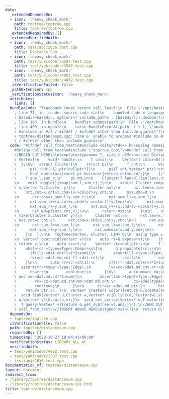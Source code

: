 ```yaml
---
data:
  _extendedDependsOn:
  - icon: ':heavy_check_mark:'
    path: toptree/toptree.cpp
    title: toptree/toptree.cpp
  _extendedRequiredBy: []
  _extendedVerifiedWith:
  - icon: ':heavy_check_mark:'
    path: test/aoj/2636.test.cpp
    title: Distance Sum
  - icon: ':heavy_check_mark:'
    path: test/yukicoder/2587.test.cpp
    title: test/yukicoder/2587.test.cpp
  - icon: ':heavy_check_mark:'
    path: test/yukicoder/4862.test.cpp
    title: test/yukicoder/4862.test.cpp
  _isVerificationFailed: false
  _pathExtension: cpp
  _verificationStatusIcon: ':heavy_check_mark:'
  attributes:
    links: []
  bundledCode: "Traceback (most recent call last):\n  File \"/opt/hostedtoolcache/Python/3.9.1/x64/lib/python3.9/site-packages/onlinejudge_verify/documentation/build.py\"\
    , line 71, in _render_source_code_stat\n    bundled_code = language.bundle(stat.path,\
    \ basedir=basedir, options={'include_paths': [basedir]}).decode()\n  File \"/opt/hostedtoolcache/Python/3.9.1/x64/lib/python3.9/site-packages/onlinejudge_verify/languages/cplusplus.py\"\
    , line 193, in bundle\n    bundler.update(path)\n  File \"/opt/hostedtoolcache/Python/3.9.1/x64/lib/python3.9/site-packages/onlinejudge_verify/languages/cplusplus_bundle.py\"\
    , line 400, in update\n    raise BundleErrorAt(path, i + 1, \"unable to process\
    \ #include in #if / #ifdef / #ifndef other than include guards\")\nonlinejudge_verify.languages.cplusplus_bundle.BundleErrorAt:\
    \ toptree/distancesum.cpp: line 6: unable to process #include in #if / #ifdef\
    \ / #ifndef other than include guards\n"
  code: "#ifndef call_from_test\n#include <bits/stdc++.h>\nusing namespace std;\n\n\
    #define call_from_test\n#include \"toptree.cpp\"\n#undef call_from_test\n\n#endif\n\
    //BEGIN CUT HERE\n\ntemplate<typename T, size_t LIM>\nstruct DistanceSum{\n  struct\
    \ Vertex{\n    void* handle;\n    T color;\n    Vertex(T color=0):handle(nullptr),color(color){}\n\
    \  };\n\n  struct Cluster{\n    struct pi{\n      T cnt;\n      Vertex* ptr;\n\
    \      pi():cnt(-1),ptr(nullptr){}\n      pi(T cnt,Vertex* ptr):cnt(cnt),ptr(ptr){}\n\
    \      bool operator<(const pi &o)const{return cnt<o.cnt;}\n    };\n\n    T len,cnt,chd,ans;\n\
    \    T sum_l,sum_r;\n    pi md;\n\n    Cluster(T len=0):len(len),cnt(0),chd(0),ans(0),sum_l(0),sum_r(0){}\n\
    \n    void toggle(){swap(sum_l,sum_r);}\n\n    static Cluster compress(Cluster\
    \ x,Vertex *v,Cluster y){\n      Cluster nxt;\n      nxt.len=x.len+y.len;\n  \
    \    nxt.cnt=x.cnt+x.chd+(v->color)+y.cnt;\n      nxt.chd=0;\n      assert(y.chd==0);\n\
    \n      nxt.ans=x.sum_l+y.sum_r;\n\n      nxt.sum_l+=x.sum_l;\n      nxt.sum_l+=y.sum_l;\n\
    \      nxt.sum_l+=(x.cnt+x.chd+(v->color))*y.len;\n\n      nxt.sum_r+=x.sum_r;\n\
    \      nxt.sum_r+=y.sum_r;\n      nxt.sum_r+=(x.chd+(v->color)+y.cnt)*x.len;\n\
    \n      nxt.md=pi(nxt.cnt,v);\n\n      return nxt;\n    }\n\n    static Cluster\
    \ rake(Cluster x,Cluster y){\n      Cluster nxt;\n      nxt.len=x.len;\n     \
    \ nxt.cnt=x.cnt;\n      nxt.chd=x.chd+y.cnt+y.chd;\n\n      nxt.ans=x.sum_l+y.sum_l;\n\
    \n      nxt.sum_l+=x.sum_l;\n      nxt.sum_l+=y.sum_l;\n\n      nxt.sum_r+=x.sum_r;\n\
    \      nxt.sum_r+=y.sum_l;\n\n      nxt.md=max(x.md,y.md);\n\n      return nxt;\n\
    \    }\n  };\n\n  TopTree<Vertex, Cluster, LIM> G;\n  using Type = typename decltype(G)::Type;\n\
    \n  Vertex* centroid(Vertex* v){\n    auto rt=G.expose(v);\n    if(rt->type==Type::Edge)\
    \ return v;\n\n    auto cc=rt;\n    Vertex* ctr=nullptr;\n\n    T lv=0,rv=0,sum=rt->dat.cnt;\n\
    \    while(cc->type==Type::Compress){\n      G.propagate(cc);\n\n      auto ll=cc->ch[0];\n\
    \      if((ll->dat.cnt+lv)*2>sum){\n        assert(ll->type!=Type::Edge);\n  \
    \      rv+=cc->dat.md.cnt-ll->dat.cnt;\n        cc=ll;\n        continue;\n  \
    \    }\n\n      auto rr=cc->ch[1];\n      if((rr->dat.cnt+rv)*2>sum){\n      \
    \  assert(rr->type!=Type::Edge);\n        lv+=cc->dat.md.cnt-rr->dat.cnt;\n  \
    \      cc=rr;\n        continue;\n      }\n\n      auto mm=cc->q;\n      if(mm\
    \ and mm->dat.md.cnt*2>sum){\n        assert(mm->type!=Type::Edge);\n        rv+=lv;lv=0;\n\
    \        rv+=cc->dat.md.cnt-mm->dat.md.cnt;\n        cc=(decltype(cc))mm->dat.md.ptr->handle;\n\
    \        continue;\n      }\n\n      ctr=cc->dat.md.ptr;\n      break;\n    }\n\
    \    return ctr;\n  }\n  Vertex* create(T color){return G.create(Vertex(color));}\n\
    \  void link(Vertex* u,Cluster w,Vertex* v){G.link(u,Cluster(w),v);}\n  void cut(Vertex*\
    \ u,Vertex* v){G.cut(u,v);}\n  void set_vertex(Vertex* u,T color){G.set_vertex(u,Vertex(color));}\n\
    \  T query(Vertex* v){return G.get_subtree(v).ans;}\n};\n//END CUT HERE\n#ifndef\
    \ call_from_test\n//INSERT ABOVE HERE\nsigned main(){\n  return 0;\n}\n#endif\n"
  dependsOn:
  - toptree/toptree.cpp
  isVerificationFile: false
  path: toptree/distancesum.cpp
  requiredBy: []
  timestamp: '2020-10-27 19:04:41+09:00'
  verificationStatus: LIBRARY_ALL_AC
  verifiedWith:
  - test/yukicoder/4862.test.cpp
  - test/yukicoder/2587.test.cpp
  - test/aoj/2636.test.cpp
documentation_of: toptree/distancesum.cpp
layout: document
redirect_from:
- /library/toptree/distancesum.cpp
- /library/toptree/distancesum.cpp.html
title: toptree/distancesum.cpp
---
```

